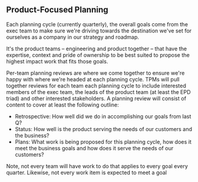 ## Product-Focused Planning

Each planning cycle (currently quarterly), the overall goals come from the exec
team to make sure we're driving towards the destination we've set for ourselves
as a company in our strategy and roadmap.

It's the product teams – engineering and product together – that have the
expertise, context and pride of ownership to be best suited to propose the
highest impact work that fits those goals.

Per-team planning reviews are where we come together to ensure we're happy with
where we're headed at each planning cycle. TPMs will pull together reviews for
each team each planning cycle to include interested members of the exec team,
the leads of the product team (at least the EPD triad) and other interested
stakeholders. A planning review will consist of content to cover at least the
following outline:

- Retrospective: How well did we do in accomplishing our goals from last Q?
- Status: How well is the product serving the needs of our customers and the
  business?
- Plans: What work is being proposed for this planning cycle, how does it meet
  the business goals and how does it serve the needs of our customers?

Note, not every team will have work to do that applies to every goal every
quarter. Likewise, not every work item is expected to meet a goal
